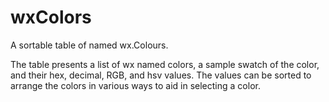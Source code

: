 # wxColors
A sortable table of named wx.Colours.  

The table presents a list of wx named colors, a sample swatch of the color, and their hex, decimal, RGB, and hsv values.  The values can be sorted to arrange the colors in various ways to aid in selecting a color.


 

